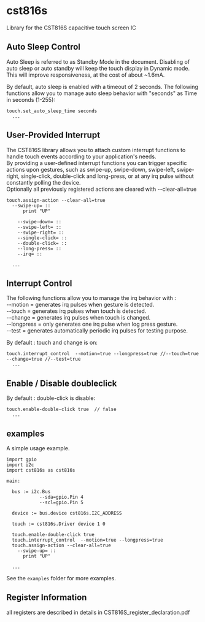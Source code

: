 # cst816s

Library for the CST816S capacitive touch screen IC

## Auto Sleep Control

Auto Sleep is referred to as Standby Mode in the document. Disabling of auto sleep or auto standby will keep the touch display in Dynamic mode. This will improve responsiveness, at the cost of about ~1.6mA. <br />

By default, auto sleep is enabled with a timeout of 2 seconds. The following functions allow you to manage auto sleep behavior with "seconds" as Time in seconds (1-255):

``` toit
touch.set_auto_sleep_time seconds  
  ...
```

## User-Provided Interrupt

The CST816S library allows you to attach custom interrupt functions to handle touch events according to your application's needs. <br />
By providing a user-defined interrupt functions you can trigger specific actions upon gestures, such as 
swipe-up, swipe-down, swipe-left, swipe-right, single-click, double-click and long-press, or at any irq pulse without constantly polling the device. <br />
Optionally all previously registered actions are cleared with --clear-all=true 


``` toit
touch.assign-action --clear-all=true 
  --swipe-up= ::
      print "UP"

    --swipe-down= ::
    --swipe-left= ::
    --swipe-right= ::
    --single-click= ::
    --double-click= ::
    --long-press= ::
    --irq= ::

  ...
```

##  Interrupt Control
The following functions allow you to manage the irq behavior with : <br />
--motion = generates irq pulses when gesture is detected. <br />
--touch = generates irq pulses when touch is detected. <br />
--change = generates irq pulses when touch is changed. <br />
--longpress = only generates one irq pulse when log press gesture. <br />
--test = generates automatically periodic irq pulses for testing purpose.

By default : touch and change is on:

``` toit
touch.interrupt_control  --motion=true --longpress=true //--touch=true --change=true //--test=true  
  ...
```
## Enable / Disable doubleclick
By default : double-click is disable:

``` toit
touch.enable-double-click true  // false
  ...
```


## examples 

A simple usage example.
``` toit
import gpio
import i2c
import cst816s as cst816s

main:

  bus := i2c.Bus
            --sda=gpio.Pin 4
            --scl=gpio.Pin 5

  device := bus.device cst816s.I2C_ADDRESS

  touch := cst816s.Driver device 1 0

  touch.enable-double-click true
  touch.interrupt_control  --motion=true --longpress=true
  touch.assign-action --clear-all=true 
    --swipe-up= ::
      print "UP"
      
  ...
```
See the `examples` folder for more examples.


## Register Information

all registers are described in details in CST816S_register_declaration.pdf
